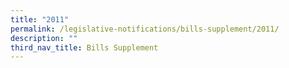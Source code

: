 ```yaml
---
title: "2011"
permalink: /legislative-notifications/bills-supplement/2011/
description: ""
third_nav_title: Bills Supplement
---
```

